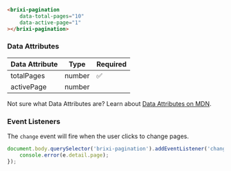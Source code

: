 ```html
<brixi-pagination
    data-total-pages="10"
    data-active-page="1"
></brixi-pagination>
```

### Data Attributes

| Data Attribute | Type | Required |
| -------------- | ---- | -------- |
| totalPages | number | ✅ |
| activePage | number | |

Not sure what Data Attributes are? Learn about [Data Attributes on MDN](https://developer.mozilla.org/en-US/docs/Web/HTML/Global_attributes/data-*).

### Event Listeners

The `change` event will fire when the user clicks to change pages.

```typescript
document.body.querySelector('brixi-pagination').addEventListener('change', (e) => {
    console.error(e.detail.page);
});
```
